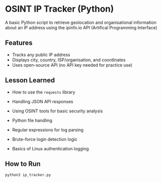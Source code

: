 # OSINT IP Tracker (Python)

A basic Python script to retrieve geolocation and organisational information about an IP address using the ipinfo.io API (Artifical Programming Interface)

## Features

- Tracks any public IP address
- Displays city, country, ISP/organisation, and coordinates
- Uses open-source API (no API key needed for practice use)

## Lesson Learned

- How to use the `requests` library
- Handling JSON API responses
- Using OSINT tools for basic security analysis

- Python file handling
- Regular expressions for log parsing
- Brute-force login detection logic
- Basics of Linux authentication logging

## How to Run

```bash
python3 ip_tracker.py